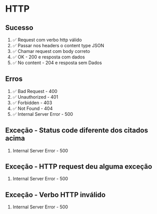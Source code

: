 # HTTP

## Sucesso
1. ✅ Request com verbo http válido
2. ✅ Passar nos headers o content type JSON
3. ✅ Chamar request com body correto
4. ✅ OK - 200 e resposta com dados
5. ✅ No content - 204 e resposta sem Dados

## Erros
1. ✅ Bad Request - 400
2. ✅ Unauthorized - 401
3. ✅ Forbidden - 403
4. ✅ Not Found - 404
5. ✅ Internal Server Error - 500

## Exceção - Status code diferente dos citados acima
1. Internal Server Error - 500

## Exceção - HTTP request deu alguma exceção
1. Internal Server Error - 500

## Exceção - Verbo HTTP inválido
1. Internal Server Error - 500